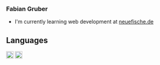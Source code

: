   ### Fabian Gruber
  
 * I'm currently learning web development at [neuefische.de](https://www.neuefische.de/)
 
 
 ## Languages
<img src="https://upload.wikimedia.org/wikipedia/commons/d/d4/Javascript-shield.svg" alt="JavaScript" style="width:20px;"/>
<img src="https://upload.wikimedia.org/wikipedia/commons/d/d5/CSS3_logo_and_wordmark.svg" alt="CSS" style="width:20px;"/>
